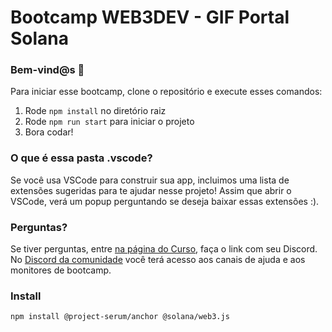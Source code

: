 # Bootcamp WEB3DEV - GIF Portal Solana

### **Bem-vind@s 👋**
Para iniciar esse bootcamp, clone o repositório e execute esses comandos:

1. Rode `npm install` no diretório raiz
2. Rode `npm run start` para iniciar o projeto
3. Bora codar!

### **O que é essa pasta .vscode?**
Se você usa VSCode para construir sua app, incluimos uma lista de extensões sugeridas para te ajudar nesse projeto! Assim que abrir o VSCode, verá um popup perguntando se deseja baixar essas extensões :).

### **Perguntas?**
Se tiver perguntas, entre [na página do Curso](https://bootcamp.web3dev.com.br/courses/Solana_And_Web3), faça o link com seu Discord. No [Discord da comunidade](https://discord.web3dev.com.br) você terá acesso aos canais de ajuda e aos monitores de bootcamp.

### Install
```bash
npm install @project-serum/anchor @solana/web3.js
```
